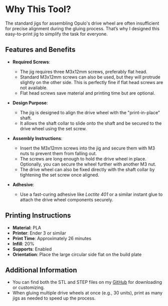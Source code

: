 # Why This Tool?

The standard jigs for assembling Opulo's drive wheel are often insufficient for precise alignment during the gluing process. That’s why I designed this easy-to-print jig to simplify the task for everyone.

## Features and Benefits

- **Required Screws**:  
  - The jig requires three M3x12mm screws, preferably flat head.  
  - Standard M3x12mm screws can also be used, but they will protrude slightly on the other side. This is perfectly fine if flat head screws are not available.  
  - Flat head screws save material and printing time but are optional.

- **Design Purpose**:  
  - The jig is designed to align the drive wheel with the "print-in-place" shaft.  
  - It allows the shaft collar to slide onto the shaft and be secured to the drive wheel using the set screw.

- **Assembly Instructions**:  
  - Insert the M3x12mm screws into the jig and secure them with M3 nuts to prevent them from falling out.  
  - The screws are long enough to hold the drive wheel in place. Optionally, you can secure the wheel further with another M3 nut.  
  - The drive wheel can also be fixed directly with the shaft collar by tightening the set screw once aligned.

- **Adhesive**:  
  - Use a fast-curing adhesive like *Loctite 401* or a similar instant glue to attach the drive wheel components securely.

## Printing Instructions

- **Material**: PLA  
- **Printer**: Ender 3 or similar  
- **Print Time**: Approximately 26 minutes  
- **Infill**: 20%  
- **Supports**: Enabled  
- **Orientation**: Place the large circular side flat on the build plate

## Additional Information

- You can find both the STL and STEP files on my [GitHub](#) for downloading or customizing.  
- When gluing multiple drive wheels at once (e.g., 30 units), print as many jigs as needed to speed up the process.